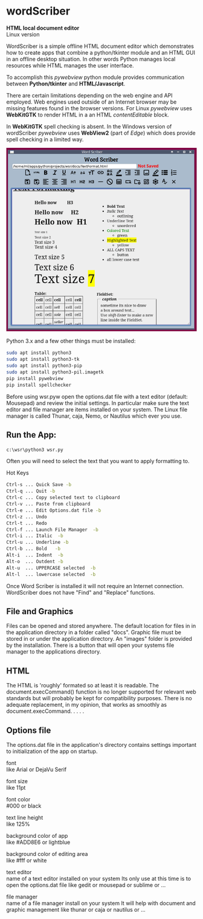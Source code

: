 # wordScriber

__HTML local document editor__  
Linux version

WordScriber is a simple offline HTML document editor 
which demonstrates how to create apps that 
combine a python/tkinter module and an HTML GUI 
in an offline desktop situation. In other words
Python manages local resources while HTML manages
the user interface.

To accomplish this _pywebview_ python module provides 
communication between __Python/tkinter__ and __HTML/Javascript__.

There are certain limitations depending on the web engine
and API employed. Web engines used outside of an Internet 
browser may be missing features found in the browser versions.
For Linux _pywebview_ uses __WebKitGTK__ to render HTML in a
an HTML _contentEditable_ block.

In __WebKitGTK__ spell checking is absent. 
In the Windows version of wordScriber _pywebview_
uses __WebView2__ (part of _Edge_) which does provide
spell checking in a limited way. 

![alttext](images/wsr_git.png "wordScriber")

Python 3.x  and a few other things must be installed:

```bash
sudo apt install python3   
sudo apt install python3-tk
sudo apt install python3-pip
sudo apt install python3-pil.imagetk
pip install pywebview
pip install spellchecker
```

Before using wsr.pyw open the options.dat file with a text editor (default: Mousepad) 
and review the initial settings. In particular make sure the text editor 
and file manager are items installed on your system. The Linux file manager is 
called Thunar, caja, Nemo, or Nautilus which ever you use.

## Run the App:

`c:\wsr\python3 wsr.py`

Often you will need to select the text that you want to apply formatting to.

Hot Keys
```bash
Ctrl-s ... Quick Save -b  
Ctrl-q ... Quit -b  
Ctrl-c ... Copy selected text to clipboard  
Ctrl-v ... Paste from clipboard  
Ctrl-e ... Edit Options.dat file -b  
Ctrl-z ... Undo  
Ctrl-t ... Redo  
Ctrl-f ... Launch File Manager  -b  
Ctrl-i ... Italic  -b  
Ctrl-u ... Underline -b  
Ctrl-b ... Bold   -b  
Alt-i  ... Indent  -b  
Alt-o  ... Outdent -b  
Alt-u  ... UPPERCASE selected  -b
Alt-l  ... lowercase selected  -b
```
Once Word Scriber is installed it will not require an Internet connection.      
WordScriber does not have "Find" and "Replace" functions.

## File and Graphics

Files can be opened and stored anywhere. The default location for files in in 
the application directory in a folder called "docs". Graphic file must be stored 
in or under the application directory. An "images" folder is provided by the installation. 
There is a button that will open your systems file manager to the applications directory.

## HTML

The HTML is 'roughly' formated so at least it is readable.
The document.execCommand() function is no longer supported for relevant web standards but will
probably be kept for compatibility purposes. There is no adequate replacement, in my opinion, that works
as smoothly as document.execCommand. . . . .

## Options file

The options.dat file in the application's directory contains settings important 
to initialization of the app on startup. 

font  
like Arial or DejaVu Serif

font size  
like 11pt

font color  
\#000 or black

text line height  
like 125%

background color of app  
like \#ADD8E6 or lightblue

background color of editing area  
like #fff or white

text editor  
name of a text editor installed on your system
Its only use at this time is to open the options.dat file
like gedit or mousepad or sublime or ...

file manager  
name of a file manager install on your system
It will help with document and graphic management
like thunar or caja or nautilus or ...
